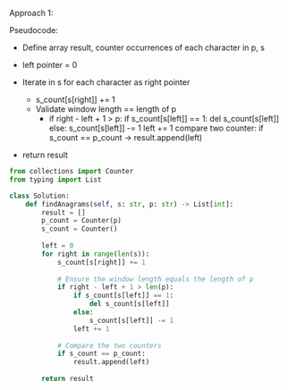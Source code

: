 Approach 1:

Pseudocode:
- Define array result, counter occurrences of each character in p, s
- left pointer = 0
- Iterate in s for each character as right pointer
	- s_count[s[right]] += 1
	- Validate window length == length of p
		- if right - left + 1 > p:
				if s_count[s[left]] == 1:
                    del s_count[s[left]]
                else:
                    s_count[s[left]] -= 1
                left += 1
            compare two counter: if s_count == p_count -> result.append(left)

- return result 

```python
from collections import Counter
from typing import List

class Solution:
    def findAnagrams(self, s: str, p: str) -> List[int]:
        result = []
        p_count = Counter(p)
        s_count = Counter()
        
        left = 0
        for right in range(len(s)):
            s_count[s[right]] += 1
            
            # Ensure the window length equals the length of p
            if right - left + 1 > len(p):
                if s_count[s[left]] == 1:
                    del s_count[s[left]]
                else:
                    s_count[s[left]] -= 1
                left += 1
            
            # Compare the two counters
            if s_count == p_count:
                result.append(left)
        
        return result

```